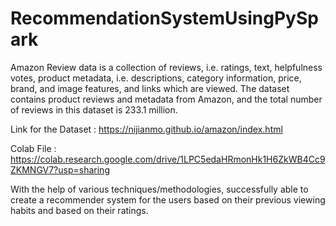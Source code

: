 # RecommendationSystemUsingPySpark
Amazon Review data is a collection of reviews, i.e. ratings, text, helpfulness votes, product metadata, i.e. descriptions, category information, price, brand, and image features, and links which are viewed. The dataset contains product reviews and metadata from Amazon, and the total number of reviews in this dataset is 233.1 million.


Link for the Dataset  : https://nijianmo.github.io/amazon/index.html

Colab File : https://colab.research.google.com/drive/1LPC5edaHRmonHk1H6ZkWB4Cc9ZKMNGV7?usp=sharing



With the help of various techniques/methodologies, successfully able to create a recommender system for the users based on their previous viewing habits and based on their ratings.


